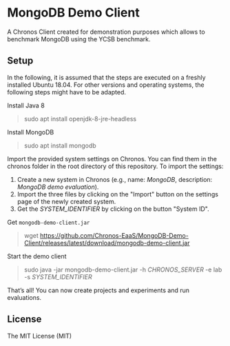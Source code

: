 # MongoDB Demo Client
A Chronos Client created for demonstration purposes which allows to benchmark MongoDB using the YCSB benchmark.

## Setup
In the following, it is assumed that the steps are executed on a freshly installed Ubuntu 18.04. For other versions and operating systems, the following steps might have to be adapted.

Install Java 8
> sudo apt install openjdk-8-jre-headless

Install MongoDB
> sudo apt install mongodb

Import the provided system settings on Chronos. You can find them in the chronos folder in the root directory of this repository. To import the settings:
1. Create a new system in Chronos (e.g., name: _MongoDB_, description: _MongoDB demo evaluation_).
2. Import the three files by clicking on the "Import" button on the settings page of the newly created system.
3. Get the _SYSTEM_IDENTIFIER_ by clicking on the button "System ID".

Get `mongodb-demo-client.jar`
> wget https://github.com/Chronos-EaaS/MongoDB-Demo-Client/releases/latest/download/mongodb-demo-client.jar

Start the demo client 
> sudo java -jar mongodb-demo-client.jar -h _CHRONOS_SERVER_ -e lab -s _SYSTEM_IDENTIFIER_

That’s all! You can now create projects and experiments and run evaluations.
  

## License
The MIT License (MIT)